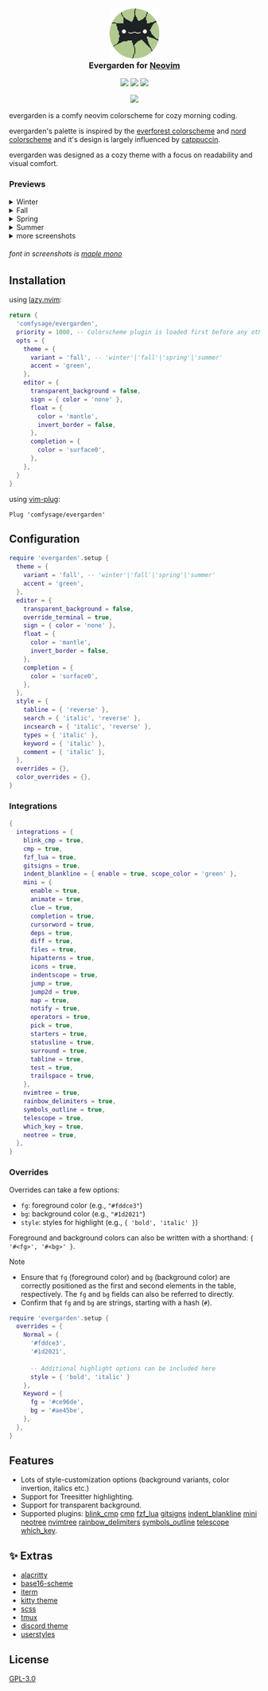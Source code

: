 <h3 align="center">
	<img src="https://github.com/everviolet/.github/raw/main/assets/logo-circle.png" width="100" alt="Logo"/><br/>
	Evergarden for <a href="https://github.com/neovim/neovim">Neovim</a>
</h3>

<p align="center">
	<a href="https://github.com/comfysage/evergarden/stargazers"><img src="https://img.shields.io/github/stars/comfysage/evergarden?style=for-the-badge&colorA=313B40&colorB=DBBC7F"></a>
	<a href="https://github.com/comfysage/evergarden/issues"><img src="https://img.shields.io/github/issues/comfysage/evergarden?style=for-the-badge&colorA=313B40&colorB=E69875"></a>
	<a href="https://github.com/comfysage/evergarden/contributors"><img src="https://img.shields.io/github/contributors/comfysage/evergarden?style=for-the-badge&colorA=313B40&colorB=97C9C3"></a>
</p>

<p align="center">
	<img src="https://raw.githubusercontent.com/comfysage/evergarden/mega/images/preview.webp"/>
</p>

evergarden is a comfy neovim colorscheme for cozy morning coding.

evergarden's palette is inspired by the [everforest
colorscheme](https://github.com/sainnhe/everforest) and [nord
colorscheme](https://github.com/nordtheme/nord) and it's design is largely
influenced by [catppuccin](https://github.com/catppuccin/catppuccin).

evergarden was designed as a cozy theme with a focus on readability and visual
comfort.

### Previews

<details>
<summary>Winter</summary>
<img alt="winter variant preview" src="https://raw.githubusercontent.com/comfysage/evergarden/mega/images/hard.webp"/>
</details>
<details>
<summary>Fall</summary>
<img alt="fall variant preview" src="https://raw.githubusercontent.com/comfysage/evergarden/mega/images/medium.webp"/>
</details>
<details>
<summary>Spring</summary>
<img alt="spring variant preview" src="https://raw.githubusercontent.com/comfysage/evergarden/mega/images/soft.webp"/>
</details>
<details>
<summary>Summer</summary>
<img alt="summer variant preview" src="https://raw.githubusercontent.com/comfysage/evergarden/mega/images/summer.webp"/>
</details>

<details>
<summary>more screenshots</summary>
<img alt="preview__rust" src="https://raw.githubusercontent.com/comfysage/evergarden/mega/images/asset.rust.png"/>
<img alt="preview__lua" src="https://raw.githubusercontent.com/comfysage/evergarden/mega/images/asset.lua.png"/>
</details>

###### font in screenshots is [maple mono](https://github.com/subframe7536/maple-font)

## Installation

using [lazy.nvim](https://github.com/folke/lazy.nvim):

```lua
return {
  'comfysage/evergarden',
  priority = 1000, -- Colorscheme plugin is loaded first before any other plugins
  opts = {
    theme = {
      variant = 'fall', -- 'winter'|'fall'|'spring'|'summer'
      accent = 'green',
    },
    editor = {
      transparent_background = false,
      sign = { color = 'none' },
      float = {
        color = 'mantle',
        invert_border = false,
      },
      completion = {
        color = 'surface0',
      },
    },
  }
}
```

using [vim-plug](https://github.com/junegunn/vim-plug):

```Vim
Plug 'comfysage/evergarden'
```

## Configuration

```lua
require 'evergarden'.setup {
  theme = {
    variant = 'fall', -- 'winter'|'fall'|'spring'|'summer'
    accent = 'green',
  },
  editor = {
    transparent_background = false,
    override_terminal = true,
    sign = { color = 'none' },
    float = {
      color = 'mantle',
      invert_border = false,
    },
    completion = {
      color = 'surface0',
    },
  },
  style = {
    tabline = { 'reverse' },
    search = { 'italic', 'reverse' },
    incsearch = { 'italic', 'reverse' },
    types = { 'italic' },
    keyword = { 'italic' },
    comment = { 'italic' },
  },
  overrides = {},
  color_overrides = {},
}
```

### Integrations

```lua
{
  integrations = {
    blink_cmp = true,
    cmp = true,
    fzf_lua = true,
    gitsigns = true,
    indent_blankline = { enable = true, scope_color = 'green' },
    mini = {
      enable = true,
      animate = true,
      clue = true,
      completion = true,
      cursorword = true,
      deps = true,
      diff = true,
      files = true,
      hipatterns = true,
      icons = true,
      indentscope = true,
      jump = true,
      jump2d = true,
      map = true,
      notify = true,
      operators = true,
      pick = true,
      starters = true,
      statusline = true,
      surround = true,
      tabline = true,
      test = true,
      trailspace = true,
    },
    nvimtree = true,
    rainbow_delimiters = true,
    symbols_outline = true,
    telescope = true,
    which_key = true,
    neotree = true,
  },
}
```

### Overrides

Overrides can take a few options:

- `fg`: foreground color (e.g., `"#fddce3"`)
- `bg`: background color (e.g., `"#1d2021"`)
- `style`: styles for highlight (e.g., `{ 'bold', 'italic' }`)

Foreground and background colors can also be written with a shorthand: `{ '#<fg>', '#<bg>' }`.

> [!note]
>
> - Ensure that `fg` (foreground color) and `bg` (background color) are
>   correctly positioned as the first and second elements in the table,
>   respectively. The `fg` and `bg` fields can also be referred to directly.
> - Confirm that `fg` and `bg` are strings, starting with a hash (`#`).

```lua
require 'evergarden'.setup {
  overrides = {
    Normal = {
      '#fddce3',
      '#1d2021',

      -- Additional highlight options can be included here
      style = { 'bold', 'italic' }
    },
    Keyword = {
      fg = '#ce96de',
      bg = '#ae45be',
    },
  },
}
```

## Features

- Lots of style-customization options (background variants, color invertion, italics etc.)
- Support for Treesitter highlighting.
- Support for transparent background.
- Supported plugins: [blink_cmp][] [cmp][] [fzf_lua][] [gitsigns][] [indent_blankline][] [mini][] [neotree][] [nvimtree][] [rainbow_delimiters][] [symbols_outline][] [telescope][] [which_key][].

[blink_cmp]: https://github.com/Saghen/blink.cmp
[cmp]: https://github.com/hrsh7th/nvim-cmp
[fzf_lua]: https://github.com/ibhagwan/fzf-lua
[gitsigns]: https://github.com/lewis6991/gitsigns.nvim
[indent_blankline]: https://github.com/lukas-reineke/indent-blankline.nvim
[mini]: https://github.com/echasnovski/mini.nvim
[neotree]: https://github.com/nvim-neo-tree/neo-tree.nvim
[nvimtree]: https://github.com/nvim-tree/nvim-tree.lua
[rainbow_delimiters]: https://github.com/hiphish/rainbow-delimiters.nvim
[symbols_outline]: https://github.com/simrat39/symbols-outline.nvim
[telescope]: https://github.com/nvim-telescope/telescope.nvim
[which_key]: https://github.com/folke/which-key.nvim

## :sparkles: Extras

- [alacritty](https://github.com/everviolet/ports/tree/main/ports/alacritty)
- [base16-scheme](https://github.com/everviolet/ports/tree/main/ports/base16)
- [iterm](https://github.com/everviolet/ports/tree/main/ports/iterm)
- [kitty theme](https://github.com/everviolet/ports/tree/main/ports/kitty)
- [scss](https://github.com/everviolet/ports/tree/main/ports/scss/evergarden.scss)
- [tmux](https://github.com/everviolet/ports/tree/main/ports/tmux)
- [discord theme](https://github.com/comfysage/evg-discord)
- [userstyles](https://github.com/comfysage/userstyles)

## License

[GPL-3.0](https://www.gnu.org/licenses/gpl-3.0.en.html)
